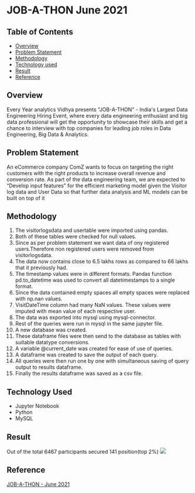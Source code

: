 # JOB-A-THON June 2021
## Table of Contents
- [Overview](#Overview)
- [Problem Statement](#Problem-Statement)
- [Methodology](#Methodology)
- [Technology used](#Technology-Used)
- [Result](#Result)
- [Reference](#Reference)

## Overview
Every Year analytics Vidhya presents "JOB-A-THON" - India's Largest Data Engineering Hiring Event, where every data engineering enthusiast and big data professional will get
the opportunity to showcase their skills and get a chance to interview with top companies for leading job roles in Data Engineering, Big Data & Analytics.

## Problem Statement
An eCommerce company ComZ wants to focus on targeting the right customers with the right products to increase overall revenue and conversion rate. As part of the data engineering team, we are expected to “Develop input features” for the efficient marketing model given the Visitor log data and User Data so that further data analysis and ML models can be built on top of it

## Methodology
1) The visitorlogsdata and usertable were imported using pandas.
2) Both of these tables were checked for null values.
3) Since as per problem statement we want data of ony registered users.Therefore non registered users were removed from visitorlogsdata.
4) The data now contains close to 6.5 lakhs rows as compared to 66 lakhs that it previously had.
5) The timestamp values were in different formats. Pandas function pd.to_datetime was used to convert all datetimestamps to a single format.
6) Since the data contained empty spaces all empty spaces were replaced with np.nan values.
7) VisitDateTime column had many NaN values. These values were imputed with mean value of each respective user.
8) The data was exported into mysql using mysql-connector.
9) Rest of the queries were run in mysql in the same jupyter file.
10) A new database was created.
11) These dataframe files were then send to the database as tables with suitable datatype conversions.
12) A variable @current_date was created for ease of use of queries.
13) A dataframe was created to save the output of each query.
14) All queries were then run one by one with simultaneous saving of query output to results dataframe.
15) Finally the results dataframe was saved as a csv file.

## Technology Used
- Jupyter Notebook
- Python
- MySQL

## Result
Out of the total 6467 participants secured 141 position(top 2%)
<img src=https://github.com/MuneshVarma/Projects/blob/master/JOB-A_THON%20June%202021/Images/Rank.PNG>

## Reference
[JOB-A-THON - June 2021](https://datahack.analyticsvidhya.com/contest/job-a-thon-june-2021/)
